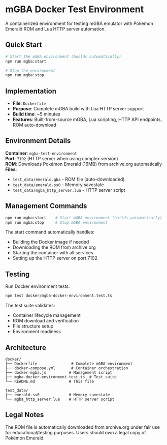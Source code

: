 # mGBA Docker Test Environment

A containerized environment for testing mGBA emulator with Pokémon Emerald ROM and Lua HTTP server automation.

## Quick Start

```bash
# Start the mGBA environment (builds automatically)
npm run mgba:start

# Stop the environment
npm run mgba:stop
```

## Implementation

- **File**: `Dockerfile`
- **Purpose**: Complete mGBA build with Lua HTTP server support
- **Build time**: ~5 minutes  
- **Features**: Built-from-source mGBA, Lua scripting, HTTP API endpoints, ROM auto-download

## Environment Details

**Container**: `mgba-test-environment`  
**Port**: `7102` (HTTP server when using complex version)  
**ROM**: Downloads Pokémon Emerald (16MB) from archive.org automatically  
**Files**: 
- `test_data/emerald.gba` - ROM file (auto-downloaded)
- `test_data/emerald.ss0` - Memory savestate 
- `test_data/mgba_http_server.lua` - HTTP server script

## Management Commands

```bash
npm run mgba:start    # Start mGBA environment (builds automatically)
npm run mgba:stop     # Stop mGBA environment
```

The start command automatically handles:
- Building the Docker image if needed
- Downloading the ROM from archive.org  
- Starting the container with all services
- Setting up the HTTP server on port 7102

## Testing

Run Docker environment tests:
```bash
npm test docker/mgba-docker-environment.test.ts
```

The test suite validates:
- Container lifecycle management
- ROM download and verification
- File structure setup
- Environment readiness

## Architecture

```
docker/
├── Dockerfile               # Complete mGBA environment
├── docker-compose.yml       # Container orchestration
├── docker-mgba.js          # Management script
├── mgba-docker-environment.test.ts  # Test suite
└── README.md               # This file

test_data/
├── emerald.ss0             # Memory savestate
└── mgba_http_server.lua    # HTTP server script
```

## Legal Notes

The ROM file is automatically downloaded from archive.org under fair use for educational/testing purposes. Users should own a legal copy of Pokémon Emerald.